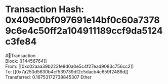 
Transaction Hash: 0x409c0bf097691e14bf0c60a73789c6e4c50ff2a104911189ccf9da5124c3fe84
====================================================================================
  
#💸Transaction  
Block: [[14456764]]  
From: [[0xc02aaa39b223fe8d0a0e5c4f27ead9083c756cc2]]  
To: [[0x7a250d5630b4cf539739df2c5dacb4c659f2488d]]  
Transferred: 0.16753172738845307 Ether